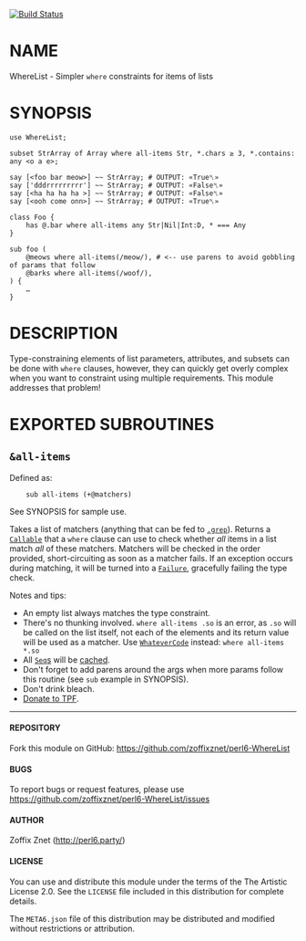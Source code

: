[![Build Status](https://travis-ci.org/zoffixznet/perl6-Proc-Q.svg)](https://travis-ci.org/zoffixznet/perl6-Proc-Q)

# NAME

WhereList - Simpler `where` constraints for items of lists

# SYNOPSIS

```perl6
use WhereList;

subset StrArray of Array where all-items Str, *.chars ≥ 3, *.contains: any <o a e>;

say [<foo bar meow>] ~~ StrArray; # OUTPUT: «True␤»
say ['dddrrrrrrrrr'] ~~ StrArray; # OUTPUT: «False␤»
say [<ha ha ha ha >] ~~ StrArray; # OUTPUT: «False␤»
say [<ooh come onn>] ~~ StrArray; # OUTPUT: «True␤»

class Foo {
    has @.bar where all-items any Str|Nil|Int:D, * === Any
}

sub foo (
    @meows where all-items(/meow/), # <-- use parens to avoid gobbling of params that follow
    @barks where all-items(/woof/),
) {
    …
}

```

# DESCRIPTION

Type-constraining elements of list parameters, attributes, and subsets can be
done with `where` clauses, however, they can quickly get overly complex when
you want to constraint using multiple requirements. This module addresses that
problem!

# EXPORTED SUBROUTINES

## `&all-items`

Defined as:

```perl6
    sub all-items (+@matchers)
```

See SYNOPSIS for sample use.

Takes a list of matchers (anything that can be fed to
[`.grep`](https://docs.perl6.org/routine/grep)). Returns a
[`Callable`](https://docs.perl6.org/type/Callable) that a `where` clause
can use to check whether *all* items in a list match *all* of these matchers.
Matchers will be checked in the order provided, short-circuiting as soon as
a matcher fails. If an exception occurs during matching, it will be turned
into a [`Failure`](https://docs.perl6.org/type/Failure), gracefully failing
the type check.

Notes and tips:

- An empty list always matches the type constraint.
- There's no thunking involved. `where all-items .so` is an error, as `.so` will
  be called on the list itself, not each of the elements and its return value
  will be used as a matcher. Use
  [`WhateverCode`](https://docs.perl6.org/type/WhateverCode) instead:
      `where all-items *.so`
- All [`Seq`s](https://docs.perl6.org/type/Seq) will be
  [cached](https://docs.perl6.org/type/Seq).
- Don't forget to add parens around the args when more params follow this
  routine (see `sub` example in SYNOPSIS).
- Don't drink bleach.
- [Donate to TPF](https://donate.perlfoundation.org/).

----

#### REPOSITORY

Fork this module on GitHub:
https://github.com/zoffixznet/perl6-WhereList

#### BUGS

To report bugs or request features, please use
https://github.com/zoffixznet/perl6-WhereList/issues

#### AUTHOR

Zoffix Znet (http://perl6.party/)

#### LICENSE

You can use and distribute this module under the terms of the
The Artistic License 2.0. See the `LICENSE` file included in this
distribution for complete details.

The `META6.json` file of this distribution may be distributed and modified
without restrictions or attribution.
